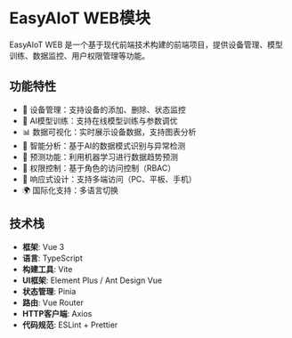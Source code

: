 # EasyAIoT WEB模块
EasyAIoT WEB 是一个基于现代前端技术构建的前端项目，提供设备管理、模型训练、数据监控、用户权限管理等功能。

## 功能特性
- 🌟 设备管理：支持设备的添加、删除、状态监控
- 🤖 AI模型训练：支持在线模型训练与参数调优
- 📊 数据可视化：实时展示设备数据，支持图表分析
- 🧠 智能分析：基于AI的数据模式识别与异常检测
- 🔮 预测功能：利用机器学习进行数据趋势预测
- 🔐 权限控制：基于角色的访问控制（RBAC）
- 🎨 响应式设计：支持多端访问（PC、平板、手机）
- 🌍 国际化支持：多语言切换

## 技术栈

- **框架**: Vue 3
- **语言**: TypeScript
- **构建工具**: Vite
- **UI框架**: Element Plus / Ant Design Vue
- **状态管理**: Pinia
- **路由**: Vue Router
- **HTTP客户端**: Axios
- **代码规范**: ESLint + Prettier

